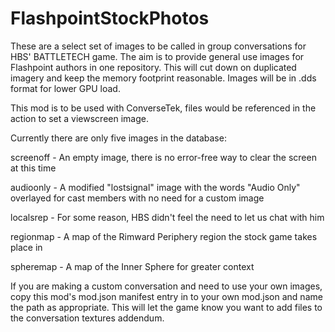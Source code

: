 # FlashpointStockPhotos

These are a select set of images to be called in group conversations for HBS' BATTLETECH game. The aim is to provide general use images for Flashpoint authors in one repository. This will cut down on duplicated imagery and keep the memory footprint reasonable. Images will be in .dds format for lower GPU load.

This mod is to be used with ConverseTek, files would be referenced in the action to set a viewscreen image.

Currently there are only five images in the database:


screenoff - An empty image, there is no error-free way to clear the screen at this time


audioonly - A modified "lostsignal" image with the words "Audio Only" overlayed for cast members with no need for a custom image


localsrep - For some reason, HBS didn't feel the need to let us chat with him


regionmap - A map of the Rimward Periphery region the stock game takes place in


spheremap - A map of the Inner Sphere for greater context


If you are making a custom conversation and need to use your own images, copy this mod's mod.json manifest entry in to your own mod.json and name the path as appropriate. This will let the game know you want to add files to the conversation textures addendum.
